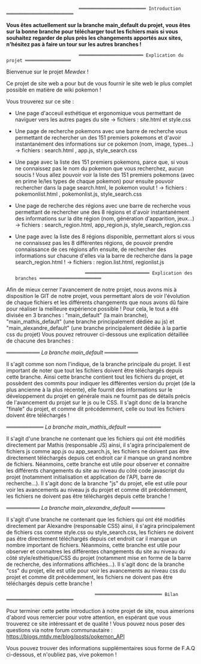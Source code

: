                                ═════════════════════════ Introduction ═════════════════════════

**Vous êtes actuellement sur la branche main_default du projet, vous êtes sur la bonne branche pour télécharger tout les fichiers mais si vous souhaitez regarder de plus près les changements apportés aux sites, n'hésitez pas à faire un tour sur les autres branches !** 

                               ════════════════════════ Explication du projet ═════════════════

Bienvenue sur le projet *Mewdex* ! 

Ce projet de site web a pour but de vous fournir le site web le plus complet possible en matière de wiki pokemon ! 

Vous trouverez sur ce site : 

- Une page d'acceuil esthétique et ergonomique vous permettant de naviguer vers les autres pages du site -> fichiers : site.html et style.css

- Une page de recherche pokemons avec une barre de recherche vous permettant de rechercher un des 151 premiers pokemons et d'avoir instantanément des informations sur ce pokemon (nom, image, types...) -> fichiers : search.html , app.js, style_search.css 

- Une page avec la liste des 151 premiers pokemons, parce que, si vous ne connaissez pas le nom du pokemon que vous recherchez, aucun soucis ! Vous allez pouvoir voir la liste des 151 premiers pokemons (avec en prime le/les types de chaque pokemon) pour ensuite pouvoir rechercher dans la page search.html, le pokemon voulut ! -> fichiers : pokemonlist.html , pokemonlist.js, style_search.css 

- Une page de recherche des régions avec une barre de recherche vous permettant de rechercher une des 8 régions et d'avoir instantanément des informations sur la dite région (nom, génération d'apparition, jeux...) -> fichiers : search_region.html, app_region.js, style_search_region.css 

- Une page avec la liste des 8 régions disponible, permettant alors si vous ne connaissez pas les 8 différentes régions, de pouvoir prendre connaissance de ces régions afin ensuite, de rechercher des informations sur chacune d'elles via la barre de recherche dans la page search_region.html ! -> fichiers : region.list.html, regionlist.js 

                                ════════════════════════ Explication des branches ═══════════════════════

Afin de mieux cerner l'avancement de notre projet, nous avons mis à disposition le GIT de notre projet, vous permettant alors de voir l'évolution de chaque fichiers et les différents changements que nous avons dû faire pour réaliser la meilleure expérience possible ! Pour cela, le tout a été divisée en 3 branches : "main_default" (la main branche), "main_mathis_default" (une branche principalement dédiée au js) et "main_alexandre_default" (une branche principalement dédiée à la partie css du projet) Vous pouvez retrouver ci-dessous une explication détaillée de chacune des branches : 

═════════ *La branche main_default* ═════════ 

Il s'agit comme son nom l'indique, de la branche principale du projet. Il est important de noter que tout les fichiers doivent être téléchargés depuis cette branche. Ainsi cette branche contient tout les fichiers du projet, et possèdent des commits pour indiquer les différentes version du projet (de la plus ancienne à la plus récente), elle fournit des informations sur le développement du projet en générale mais ne fournit pas de détails précis de l'avancement du projet sur le js ou le CSS. Il s'agit donc de la branche "finale" du projet, et comme dit précédemment, celle ou tout les fichiers doivent être téléchargés ! 

══════════ *La branche main_mathis_default* ═════════ 

Il s'agit d'une branche ne contenant que les fichiers qui ont été modifiés directement par Mathis (responsable JS) ainsi, il s'agira principalement de fichiers js comme app.js ou app_search.js, les fichiers ne doivent pas être directement téléchargés depuis cet endroit car il manque un grand nombre de fichiers. Néanmoins, cette branche est utile pour observer et connaitre les différents changements du site au niveau du côté code javascript du projet (notamment initialisation et application de l'API, barre de recherche...). Il s'agit donc de la branche "js" du projet, elle est utile pour voir les avancements au niveau js du projet et comme dit précédemment, les fichiers ne doivent pas être téléchargés depuis cette branche ! 

═════════ *La branche main_alexandre_default* ═════════

Il s'agit d'une branche ne contenant que les fichiers qui ont été modifiés directement par Alexandre (responsable CSS) ainsi, il s'agira principalement de fichiers css comme style.css ou style_search.css, les fichiers ne doivent pas être directement téléchargés depuis cet endroit car il manque un nombre important de fichiers. Néanmoins, cette branche est utile pour observer et connaitres les différentes changements du site au niveau du côté style/esthétique/CSS du projet (notamment mise en forme de la barre de recherche, des informations affichées...). Il s'agit donc de la branche "css" du projet, elle est utile pour voir les avancements au niveau css du projet et comme dit précédemment, les fichiers ne doivent pas être téléchargés depuis cette branche ! 

                                     ═════════════════════════ Bilan ═════════════════════════

Pour terminer cette petite introduction à notre projet de site, nous aimerions d'abord vous remercier pour votre attention, en espérant que vous trouverez ce site intéressant et de qualité ! Vous pouvez nous poser des questions via notre forum communautaire : <a href>https://blogs.mtdv.me/blog/posts/pokemon_API</a> 

Vous pouvez trouver des informations supplémentaires sous forme de F.A.Q ci-dessous, et n'oubliez pas, vive pokemon ! 
